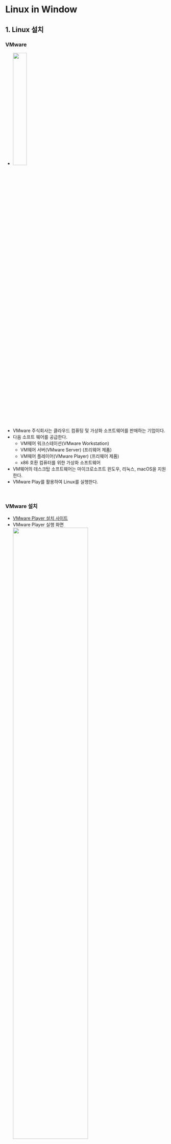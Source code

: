 # Linux in Window

## 1. Linux 설치

### VMware

- <img src="https://user-images.githubusercontent.com/66783849/190838258-9c73c73f-7660-45ae-b48f-64032e1f45f1.png" width="30%">
- VMware 주식회사는 클라우드 컴퓨팅 및 가상화 소프트웨어를 판매하는 기업이다.
- 다음 소프트 웨어를 공급한다.
  - VM웨어 워크스테이션(VMware Workstation)
  - VM웨어 서버(VMware Server) (프리웨어 제품)
  - VM웨어 플레이어(VMware Player) (프리웨어 제품)
  - x86 호환 컴퓨터를 위한 가상화 소프트웨어
- VM웨어의 데스크탑 소프트웨어는 마이크로소프트 윈도우, 리눅스, macOS을 지원한다.
- VMware Play를 활용하여 Linux를 실행한다.

<br>

### VMware 설치

- [VMware Player 설치 사이트](https://www.vmware.com/kr/products/workstation-player/workstation-player-evaluation.html)
- VMware Player 실행 화면  
  <img src="https://user-images.githubusercontent.com/66783849/190838635-11f3e829-4525-4235-98e7-978f33c8840b.png" width="70%">
- 기본적으로 재공되는 linux.ios들이 존재한다.

<br>

### Ubuntu 설치

<img src="https://user-images.githubusercontent.com/66783849/190838997-93244cf5-1daa-4a49-b1cb-275fd8628110.png" width="30%">

- Linux는 다양한 배포판이 존재한다.
  - 리눅스 베포판이란, 리눅스에서 작동하는 여러 종류의 프로그램을 꾸러미 하나로 모아놓은 것을 말한다.
  - Red Hat, CentOS, Debian, Fedora, Linux Mint, ubuntu 등등이 있다.
    - Utuntu : GNU/Linux를 근간으로 하여 사용자 편의성에 초점을 맞춰 개발된다.
    - RedHat Linux : 전 세계 Linux시장의 70~80%를 점유하고 있다.
      - CentOS Linux는 RedHat의 RHEL버전의 클론 버전으로, 무료 배포본이다.
- Ubuntu를 설치받아 VMware Player로 실행한다.
- [Ubuntu 설치 사이트](https://ubuntu.com/desktop) > Download Ubuntu > Download 를 선택하여 iso를 다운받는다.

<br><br>

## 2. VMware Player - Linux Ubuntu 실행

- VMware Player > Create a New Virtual Machine > Installer disc image file (iso): > [Browser...] 버튼 선택 > 설치한 ubuntu.iso 선택 > [Next>] > 이름 및 비밀번호 작성 > [Next>] > Machine 이름 및 경로 지정 > [Next>] > 저장공간 부여 (본인 16GB로 설정) > Setting 확인 후 [Finish]
- 지정한 Machine 이름의 Player 선택 후 Play한다.  
  <img src="https://user-images.githubusercontent.com/66783849/190839290-2ae6c52e-0760-49bc-a7a1-0dc2e38cd826.png" width="70%">
- Ubuntu가 실행이 되고, 요구하는 사항을 전부 입력하면 완료된다.  
- 설치된 Ubuntu > 메뉴 > Terminal앱을 실행하여 Terminal 창을 연다.  
  <img src="https://user-images.githubusercontent.com/66783849/190839639-86dab1b1-a015-49b0-a195-ea76f7e03170.png" width="49%"> <img src="https://user-images.githubusercontent.com/66783849/190839671-5b860f73-c6fa-4d52-bb8a-444d74e1e906.png" width="49%">

<br><br>


## 3. Linux 명령어

- 기초 명령어
  - touch : 0바이트 파일 생성, 파일의 날짜와 시간을 수정한다.
  - vi : 명령을 이용한 file 생성한다.
  - ls : 현재 위치의 파일 목록 조회
  - cd :디렉터리 이동 (Change directory)
  - pwd : 현재 작업 디렉토리의 경로를 보여준다. (print working directory)
  - mkdir : 디렉터리 생성한다. (Make Dirctory)
  - rmdir : 디렉토리를 지운다. (Remove directory)
  - rm : 파일을 삭제한다. (-r로 디렉터리 삭제) (Remove)
  - cat (Catenate) : 파일의 내용을 화면에 출력, 리다이렉션 기호('>')를 사용하여 새로운 파일 생성
  - cp : 파일 및 디렉터리를 복사한다. (Copy)
  - mv : 파일 또는 디렉터리의 이름을 바꾸거나 위치를 이동한다. (Move)
  - echo : 한 줄을 표시한다.
- 기타 명령어
  - 파일
    - file : 파일의 종류를 알아본다.
  - 명령
    - which : 명령어의 위치나 alias를 보여준다. 예) which ls -> /bin/ls
    - whereis : 명령어의 소스, 실행 파일, 메뉴얼 페이지등의 위피를 알려준다.
    - man : 로컬 시스템상에서 여러 참고 문서들을 이용하여 특정 명령이나 자원들의 메뉴얼 출력명령 (man -f ls : ls 요약 설명)
    - whatis : man page의 이름과 개요를 보여주는 명령어로, "man -f"와 같다.
    - apropos : whatis DB를 검색하여 검색하는 명령어와 관련이 있는 명령어를 간단히 설명과 보여준다.
  - 화면
    - clear : 화면 초기화
  - 문서 보기
    - head : 앞에서 n줄 보여준다.
    - tail : 뒤에서 n줄 보여준다.
    - more, less : 페이지로 문서 보기
    - wc : 텍스트 파일의 행수(-l), 단어수(-w), 문자수(-c)를 알려준다. 가장 긴 라인(-L)
    - umask : 새로운 파일이나 디렉토리 생성 시 기본 허가권 
    - nl : 각 라인에 번호를 붙여 표준출력으로 보여준다.
    - pr : 표준 출력으로 파일을 재구성하거나 쓰기 위한 명령으로 문서 파일을 양식화 하는 도구로 사용된다.
    - tac : 파일의 내용을 맨 아래 줄부터 역순으로 출력하는 명령어이다. cat의 반대버전이다.
  - 사용자
    - passwd : 유저의 페스워드를 변경한다.
    - group : 이용자가 속한 그룹들의 목록을 출력한다.
    - who : 로그인 중인 유저를 표시한다.
    - whoami : 현재의 실제 유저 ID의 유저명만을 표시한다.
    - w : 현재 로그인 중인 유저의 정보를 표시한다.
    - users : 현재 시스템을 사용하는 사용자를 표시한다.
    - hostname : 현재 설정되어 있는 호스트의 이름을 표시하거나 변경한다.
    - id : 유저의 ID 정보를 표시한다.
    - finger : 유저의 정보(로그인 정보, 실명, 터미널명, 로그인 시각 등)를 표시한다.
    - chfn : 유저의 정보를 변경한다.
    - chage : 유저 계정의 패스워드 유효기간을 설정한다.
    - gpasswd : 그룹 이용자를 설정한다.
    - newgrp : 실효 그룹 ID를 변경한다.
    - logname : 현재 사용자의 로그인 유저명을 표시한다. (root 무상관)
    - last : 유저의 로그인 이력을 출력한다.
    - lastlog : 유저의 마지막 로그인 기록을 표시한다.
    - uptime : 현재 로그인한 후의 총 시간과 시스템 사용 현황을 보여 준다.
    - su : 쉘 상에서 시스템의 슈퍼유저 혹은 다른 유저로 변경한다.
  - 부팅
    - dmesg : 부팅시 커널에 출력되는 상태 정보를 볼 수 있도록 하는 프로그램이다.
  - 프로세스
    - ps : 현재 프로세스들의 상태를 PID(process ID)와 RP를 보여준다. 리눅스에서는 사용자, 파일, 프로세스도 번호로 관리할 수 있다. (-u, -l, -e, -f)
    - pstree : 프로세스들의 계층적인 트리구조 형태로 출력한다.
    - kill : 프로세스에 특정한 signal을 보내는 명령이다. 보통 중지시킬 수 없는 프로세스를 종료시킬 때 사용한다.
    - nice : 프로세스의 우선순위를 변경하는 명령이다. 명령으로 NI값을 설정한다.
    - killall : 같은 데몬의 여러 프로세스를 한번에 종료한다.
    - top : 현재 시스템의 프로세스 상태를 실시간으로 화면에 보여준다.
    - jobs : 백그라운드로 실행중인 프로세스나 현재 중지된 프로세스의 목록을 출력해주는 명령어
    - renice : 실행중인 프로세스의 우선순위를 변결할 때 사용하는 명령이다.
    - pidof : 실행중인 특정 프로그램의 프로세스 ID를 출력한다.
    - pkill : 특정 프로세스에 signal을 보낸다.
    - fuser : 사용중인 프로세스의 소유자를 보여주거나 신호를 보낸다.
- 중급 명령어
  - 문서 가공
    - expand : space to tab (expend -t 3 filename)
    - expand : tab to space (unexpend -t 3 filename)
    - fmt : 간단한 문서 포맷도구로 문단의 들여쓰기 중복되는 공백문자 등을 처리할 수 있다. 
    - paste : 여러 파일의 해당 라인을 합친다. (paste, paste -s, paste -d 구분자)
    - split : 하나의 파일을 여러 개의 작은 파일로 분리하는 명령어이다. 
  - 파일 이상유무
    - pwck : 패스워드 파일의 이상 유무를 체크한다.
    - grpck : 그룹 파일의 이상 유무를 체크한다.
  - 동작
    - sleep : 잠쉬 쉬게 하는 명령어
    - clock : cmos에 설정된 시간이나 값을 보여주거나 변경한다.
  - 특정 동작
    - procinfo : /proc 디렉토리의 내용을 화면에 보여준다.
  - 환경
    - env : 프로그램을 다른 환경에서 실행한다.
    - source : 현재 셸 환경에서 주어진 파일을 읽어서 실행
  - 네트워크
    - stty : 터미널 라인 설정을 변화/출력
- 고급 명령어
  - 소유자
    - chown : 파일의 소유자를 바꾼다. (이 명령은 root가 아닌경우 제약이 많다.) (change owner)
    - chgrp : 파일의 소유그룹을 변경한다.
  - 특정 동작
    - watch : 화면에 출력하지 않고 프로그램을 주기적으로 실행한다.
    - makewhatis : 새로운 매뉴얼 페이지 추가시 관련 데이터 갱신 시켜주는 명령어이다.
    - info : man 명령처럼 특정한 명령어에 대한 매뉴얼 페이지를 보여주는 명령어이다.
    - uname : 시스템의 정보를 출력해주는 명령이다.
    - rdate : 원격으로 시간을 맞추어 주는 명령어이다.
  - 문자열
    - aspell : 텍스트 파일의 철자(Spelling)을 검사해 주는 명령어이다.
    - look : 특정한 문자열을 지정하면 해당 문자열로 시작하는 단어를 /usr/share/dict/words에서 찾아준다.
    - diff : 두 개의 파일을 비교한다. 어떻게 다른지 표시해준다.
    - tr : 파일의 임의의 문자(열)를 원하는 문자로 바꾸는 명령어이다.
    - join : paste 명령과 비슷한 명령으로, 두 개의 정렬된 파일을 하나로 수평 병합해주는 명령이다.
    - sort : 파일의 내용을 정렬한다.
    - od : octal dump의 약자로, 파일을 8/10/16진수 또는 ASCII 형태로 출력한다.
  - 동기화
    - sync : 메모리를 디스크 자료와 동기화 한다.
  - 네트워크
    - reset : 터미널을 초기화한다.
    - ifconfig : 네트워크 인터페이스를 설정된다.
    - ping : 외부 네트워크와 연결이 정상적으로 이루어졌는지 확인하는 명령이다.
    - netstat : 네트워크의 상태, routing table, 인터페이스 통계등의 상태를 출력한다.
    - ftp : 인터넷 파일 전송 프로그램이다.
    - telnet : telnet TELNET 프로토콜을 이용한 사용자 인터페이스
    - rlogin : 원격 로그인을 한다.
    - rcp : 원격 파일 복사.
  - 메시지
    - mail : 시스템 사용자간의 홈 디렉토리(또는 /var/spool/mail/’사용자계정’)의 전자우편함을 두어서 그 곳을 통해서 메시지를 주고받을 수 있는 명령이다. 
    - mesg : Write를 사용해서 들어오는 메시지 수신 여부를 확인하고 제어하는 명령이다. 
    - write : 로그인한 다른 사용자에게 메시지를 보낸다.
    - wall : 모든 사용자의 터미널에 텍스트 메시지를 보내는 명령이다.

<br>

### 기본 명령어

#### **touch**

- 0바이트 파일 생성, 파일의 날짜와 시간을 수정한다.
- 사용법
  - touch filename : filename의 파일을 생성
  - touch file1 file2 file3 : 파일을 동시에 생성
  - touch -c filename : filename의 시간을 현재시간으로 갱신 (change time)
  - touch -t 202110291608 filename : filename의 시간을 날짜 정보(YYYYMMDDhhmm)로 갱신 (20211029160 => 2021.10.29.16:08)
  - touch -d '2020-09-22 10:45:30' filename : 지정한 시간으로 접근 시간, 수정 시간이 수정되고, 변경시간은 현재 시간으로 수정된다.
  - touch -r oldfile newfile  : newfile의 날짜 정보를 oldfile의 날짜 정보와 동일하게 변경
  - touch -a filename : 현 시간으로 파일의 접근 시간, 변경 시간을 수정한다.
  - touch -m filename : 파일을 생성, 수정시간을 서버 시간으로 갱신
  - touch --help : 해당 명령어의 도움말을 보여주고 실행이 종료한다.
  - touch --version : version 정보를 출력하고 실행이 종료한다.

<br>

#### **vi**

- 명령을 이용한 file 생성한다.
- 기본 사용법
  - 지정한 이름의 파일이 생성되고 vi의 명령모드로 들어간다.
  - 이때 'i'또는 'a'를 누르고 원하는 내용을 입력한다.
  - Esc키를 누르면 다시 명령모드로 복귀한다.
  - “:wq”을 입력하면 파일에 내용이 저장되고 vi가 종료된다.
- 명령모드
  - G : 파일 끝으로 이동
  - dd : 한줄 잘라내기
  - 3dd : 3줄 잘라내기
  - p : 붙여넣기
  - x : 한글자 삭제
  - dw : 단어 삭제
  - u : 실행 취소
  - o : 줄 맨 앞
  - $ : 줄 맨 뒤
- 마지막 행 모드 (ESC > :~~)
  - :w : 저장
  - :q : 종료
  - :wq : 저장 후 종료
  - :set nu : 라인번호
  - :?문자열 : 커서 위치 뒤로 문자열 찾기
  - :/문자열 : 커서 위치 앞으로 문자열 찾기

#### test 텍스트 파일 만들기 실습
- vi test : test 파일 편집기 실행
- i : 내용 편집
- "Hello, World! \엔터 Im Happy" 입력
- ESC : 명령모드
- 첫 번째 줄 커서 이동 후 dd
- 두 번째 줄 커서 이동 후 p
- "I"에 커서를 이동한 후 a를 눌러 "'"를 입력한다.
- 커서를 이동해 x를 눌러 "'m"을 지운다.
- ":wq" : 저장 및 종료
```mermaid
  flowchart TB
  B-- zz -->A_2["vi 종료"]
  A_1["vi 시작"]--->B["명령모드<br>- 커서 이동<br>- 글자/줄 삭제 복사"]
  B -- i, a --> C["입력모드<br>- 입력 내용<br>버퍼로 옮겨져<br>추가/ 삭제"]
  C -- ESC --> B
  B -- : --> D["마지막 행 모드<br>- 저장<br>- 종료"]
  D -- ESC --> B
  D -- w --> D
  D -- q, 4!, w4 --> A_2
  ```

<br>

#### **ls (List segments)**

- ls (List segments) : 현재 위치의 파일 목록 조회
  - ls -l : 파일의 상세정보
  - ls -a : 숨김 파일 표시
  - ls -t : 파일들을 생성시간순(제일 최신 것부터)으로 표시
  - ls -rt : 파일들을 생성시간순(제일 오래된 것부터)으로 표시
  - ls -f : 파일 표시 시 마지막 유형에 나타내는 파일명을 끝에 표시 ('/' : 디렉터리, '*' : 실행파일, '@' : 링크 등등,,,)
  - ls -SS : 용량순 정렬 (-SSr 오름차순, -h 용량 단위 표시)
  - 묶어서 활용 가능하다. 예) ls -al (숨김파일 포함 상세정보), ls -alSSrh (숨김파일 포함하여 용량정보 내림차순 정렬 상세정보) (폴더는 du 명령어를 통해 용량을 확인할 수 있다.)

<br>

#### **cd**

- cd (Change directory) :디렉터리 이동
  - cd [디렉터리 경로] : 이동하려는 디렉터리로 이동 (예 cd folder)
  - cd ~ : 홈 디렉터리로 이동
  - cd / : 최상위 디렉터리로 이동
  - cd . : 현재 디렉터리 
  - cd .. : 상위 디렉터리로 이동
  - cd - : 이전 경로로 이동

<br>

#### **pwd (print working directory)**

- pwd(print working directory) : 현재 작업 디렉토리의 경로를 보여준다.

<br>

#### **mkdir (Make Dirctory)**

- mkdir (Make Dirctory) : 디렉터리 생성
  - mkdir dirname : dirname이라는 디렉터리 생성
  - mkdir dir1 dir2: 한 번에 여러 개의 디렉터리 생성
  - mkdir -p dirname/sub_dirname : dirname이라는 디렉터리 생성, sub_dirname이라는 하위 디렉터리도 생성
  - mkdir -m 700 dirname : 특정 퍼미션(권한)을 갖는 디렉터리 생성 (각각 파일 소유자, 소유 그룹, 일반 사용자에게 부여) (모두에게 권한 부여 : 777)
  - 다음과 같이 활용 가능하다. (예 mkdir -p dir1 dir2/dir2-1 dir2/dir2-2 dir3/dir3-1/dir3-1-1 )

8진수 | 2진수 | 권한 | 의미
-- | -- | -- | --
0 | 0 | --- | 아무 권한 없음
1 | 1 | --x | 실행 권한만 있음
2 | 10 | -w- | 쓰기 권한만 있음
3 | 11 | -wx | 쓰기,실행 권한 있음
4 | 100 | r-- | 읽기 권한만 있음
5 | 101 | r-x | 쓰기,실행 권한 있음
6 | 110 | rw- | 읽기,쓰기 권한 있음
7 | 111 | rwx | 모든 권한 있음

<br>

#### **rmdir (remove directory)**

- rmdir (remove directory) : 디렉터리 삭제
  - rmdir dir1 : dir1이라는 디렉터리를 삭제한다.
  - rmdir dir1 dir2 : 디렉터리 다중 생성
  - rmdir -p dir1/dir2 : 상위 디렉터리도 함께 삭제된다.

<br>

#### **rm (remove)**

- rm (Remove) : 파일 삭제
  - rm file1 : file1을 삭제
  - rm -f file1 : file1을 강제 삭제
  - rm -r dir : dir 디렉터리 삭제 (디렉터리는 -r 옵션 없이 삭제 불가, 하위 내용 포함 삭제)
  - rm -i dir : 파일마다 지울지 확인한다. 
  - 예시 ) rm -ri dir1 > y > y > y > ...

<br>

#### **cat (Catenate)**

- cat (Catenate) : 파일의 내용을 화면에 출력, 리다이렉션 기호('>')를 사용하여 새로운 파일 생성
  - cat file1 : file1의 내용을 출력
  - cat file1 file2 : file1과 file2의 내용을 출력
  - cat file1 file2 | more : file1과 file2의 내용을 페이지별로 출력
  - cat file1 file2 | head : file1과 file2의 내용을 처음부터 10번째 줄까지만 출력
  - cat file1 file2 | tail : file1과 file2의 내용을 끝에서부터 10번째 줄까지만 출력
  - '>' 기호 : 기존에 있는 파일 내용을 지우고 저장
  - '>>' 기호 : 기존 파일 내용 뒤에 덧붙여서 저장
  - '<' 기호 : 파일의 데이터를 명령에 입력
  - cat file1 firle2 > file3 : file1, file2의 명령 결과를 합쳐서 file3라는 파일에 저장
  - car file4 >> file3 : file3에 file4의 내용 추가
  - cat < file1 : file1의 결과 출력
  - cat < file1 > file2 : file1의 출력 결과를 file2에 저장

#### **cp (Copy)**

- cp (Copy) : 파일 및 디렉터리 삭제
  - cp file1 file2 : file1을 file2라는 이름으로 복사
  - cp -f file1 file2 : 강제 복사 (같은 이름이 있으면 강제 붙여넣기 진행)
  - cp -i file1 file2 : 복사할 대상 파일이 이미 존재할 때 덮어 쓸 것인지를 물어본다. (interactive)
  - cp -b file file2 : 덮어쓰거나 지울 때 백업본 파일을 만든다. (file2~가 생성된다)
  - cp -p file1 file2 : 소유권 허가권 시간정보를 유지 복사
  - cp -r dir1 dir2 : 디렉터리 복사. 폴더 안의 모든 하위 경로와 파일들을 복사한다.
  - 예) cp /etc/fstab .

<br>

#### **mv (move)**

- mv : 파일 또는 디렉터리의 이름을 바꾸거나 위치를 이동한다.
  - mv old_name new_name : old_name을 new_name로 변경한다.
  - mv -f : 묻지 않고 덮어 쓴다. (force)
  - mv -i : 덮어쓸지 묻는다.
  - mv -b : 파일 지우기 전에 백업본을 만든다.
  - mv file directory : 파일을 디렉터리로 옮긴다.

<br>



### 기타 명령어

#### **which : 명령어의 위치나 alias를 보여준다. 예) which ls -> bin/ls**

<br>

#### **whereis : 명령어의 소스, 실행 파일, 메뉴얼 페이지등의 위피를 알려준다.**

<br>

#### **file : 파일의 종류를 알아본다. ( 예 file file -> file : UTF-8 Unicode text )**

<br>

#### **clear : 화면 초기화**

<br>


#### **head**

- head : 파일의 첫 부분을 보여주는 명령. 텍스트 파일 앞에서 주어진 수 만큼의 행을 보여준다. (기본 10줄)
  - head -3 file : file의 내용 3행만큼 보여준다.

<br>

#### **tail**

- tail : head와 반대로 파일을 끝자리 부분을 보여준다. 주어진 개수만큼 줄을 버여준다.
  - tail -3 file : file의 내용 뒤에서 3행만큼 보여준다.
  - tail -3 -c file : 마지막 3바이트만 출력한다.
  - tail -f file : 특정 파일의 끝 부분에 새로운 행이 추가될 경우, 실시간으로 출력한다. (log를 볼 때 유용)

<br>

#### **more**

- more : 출력을 페이지 단위로 나누어 보여준다.
  - f, SPACE : 다음 페이지를 보여준다.
  - Enter : 한줄 씩 보여준다.
  - q, Q : 종료
  - b, ^B : 이전 페이지를 보여준다.
  - /검색어 : 검색어에 해당하는 단어를 검색한다.
  - = : 현재 line을 보여준다.
  - :f : 현재 파일의 이름과 현재 line number를 보여준다.
  - 예) more TNT cptest

<br>

#### **less**

- more의 상위호환 기능이다.

#### **wc**

- wc : 텍스트 파일의 행수, 단어수, 문자수를 알려준다.

<br>

#### **passwd**

- passwd : 유저의 패스워드를 변경한다.
  - passwd user : user의 패스워드를 변경한다.
  - passwd -l player : 유저의 계정을 잠근다.
  - passwd -d player : 유저의 페스워드를 삭제한다.
  - passwd -u player : 유저 계정의 잠금 상태를 해제한다.
  - passwd -n min : 패스워드에 변경가능 기한을 설정. min : 해당 일 수
  - passwd -x max : 패스워에 유효기간을 설정. max가 지난 후 패스워드 변경을 요구한다.
  - passwd -w warn : 패스워드 유효기간이 끝나기 warn일 전부터 메시지를 표시한다.

<br>

#### **group**

- group : 이용자가 속한 그룹들의 목록을 출력한다.

<br>

#### **who**

- who : 로그인 중인 유저를 표시한다.

<br>

#### **whoami**

- whoami : 현재의 실제 유저 ID의 유저명만을 표시한다.

<br>

#### **w**

- w : 현재 로그인 중인 유저의 정보를 표시한다.
  - w : 현재시간, 시스템 가동시간, 유저수 등등을 표시한다. 유저명, 터미널명, 로그인 호스트명, 로그인 시각, 실행중인 프로세스 등의 유저 정보를 표시한다. 
  - w user : user의 정보를 표시한다.
  - w -h user : 시스템 정보를 표시하지 않는다.
  - w -s user : 로그인의 시각과 프로세스 정보를 표시하지 않는다.
  - w -f user : 리모트 호스트명을 표시하지 않는다.

<br>

#### **chmod**

- chmod : 파일에 접근, 읽기, 실행 등의 허가권을 설정한다.
  - chmod a*rw test.txt
  - chmod 700 test.txt

<br>

#### **umask**

- umask : 새로운 파일이나 디렉토리 생성 시 기본 허가권 지정과 관련된 명령어이다.
  - umask : 현재 설정값을 본다.
  - umask -S : 현재 설정값을 문자로 표기한다. (u=rwx, g=rwx, o=rx)
  - umask 0352 : 0352로 허가권을 부여한다.
  - 기본적으로 파일이 생성될 때 보통 0666이라는 허가권을 요청한다. 

<br>

#### **cal**

- cal : 달력을 보여주는 명령이다.
  - cal : 현재 시스템의 날짜가 속한 달의 달력을 보여준다.
  - cal -j : 1월 1일부터 날짜수를 계산하여 출력한다.
  - cal -y : 올해의 달력을 표시한다.
  - cal 2006 : 2006년도 달력을 버여준다.
  - cal 5 2006 : 2006년도 5월 달력을 보여준다.

<br>

#### **date**

- date : 시스템의 날짜와 시간을 표시하거나 변경한다.
  - date -s 06:44 : 현재시간 변경

<br>

#### **hostname**

- hostname : 현재 설정되어 있는 호스트의 이름을 표시하거나 변경한다.
  - hostname [호스트이름] 

<br>

#### **dmesg**

- dmesg : 부팅시 커널에 출력되는 상태 정보를 볼 수 있도록 하는 프로그램이다.


<br>

#### **ps**

- ps : 현재 프로세스들의 상태를 PID(process ID)와 RP를 보여준다. 리눅스에서는 사용자, 파일, 프로세스도 번호로 관리할 수 있다.
  - ps -a : 다른 사용자에 의해 생선된 프로세스들도 보여준다.
  - ps -u : 프로세스의 소유자에 대한 정보를 자세히 보여준다.
  - ps -l : 프로세스의 정보들을 옆으로 길게 보여준다.
  - ps -x : 터미널 컨트롤과 관련이 없는 프로세스도 보여준다.
  - ps -e : 프로세스에 관련된 환경변수 정보를 함께 출력한다.
  - ps -f : 프로세스간에 상속관계를 보여준다.

<br>

#### **kill**

- kill : 프로세스에 특정한 signal을 보내는 명령이다. 보통 중지시킬 수 없는 프로세스를 종료시킬 때 사용한다.
  - kill option -시그널번호/시그널이름ID
  - kill -l : 시그널의 종류를 나열한다.
    - 15 SIGTERM : 가능한 정산 종료시키는 시그널로써, kill의 기본 시그널이다.
    - 1 SIGHUP(HUP) : 재시작
    - 2 SIGINT(INT) : 인터럽트 실행중지 (<kbd>Ctrl</kbd> + <kbd>c</kbd>와 동일)
    - 3 QUIT : 실행중지
    - 9 SIGKILL : 강제종료
    - 18 CONT : STOP에 의해 정지된 프로세스를 다시 실행시킨다. (countinue)
    - 19 STOP : 무조건적 정지
    - 20 TSTP : 실행 정지 후 다시 실행시키기 위해 대기시키는 시그널이다.
  - kill 724 : 724번 프로세스에 15번 시그널인 SIGTERM을 보낸다.
  - kill -9 756 757 758 : pid가 756, 757, 758 프로세스를 강제 종료(SIGKILL)한다.
  - kill -KILL PID 756 757 758 : (위와 동일)
  - kill -HUP 10118 : kill -1 10118와 동일하다.
  - kill %2 : 작업번호가 2인 프로세스를 종료시킨다.


<br>

#### **pstree**

- pstree : 프로세스들의 계층적인 트리구조 형태로 출력한다.
  - pstree
  - pstree -a : 각 프로세스의 명령행 인자까지 보여준다
  - pstree -h : 현재 프로세스와 조상 프로세스를 하이라이트로 강조해서 보여준다.
  - pstree -n : PID 값으로 정렬해서 보여준다.
  - pstree -p : PID 값을 같이 보여준다.

<br>

#### **nice**

- nice : 프로세스의 우선순위를 변경하는 명령이다. 명령으로 NI값을 설정한다.
  - NI 값은 -20 ~ 19가 존재한다. 값이 작을 수록 우선순위가 높다.
  - 일반 사용자는 NI값을 증가시킬 수 밖에 없고, 루트권한자는 값을 감소시켜 우선순위를 높일 수 있다.
  - nice -값 [ProcessName]
  - nice -10 bash : bash의 NI값을 10으로 변경시킨다.

<br>

#### **man**

- man : 로컬 시스템상에서 여러 참고 문서들을 이용하여 특정 명령이나 자원들의 메뉴얼 출력명령
  - man ls : ls 명령어의 메뉴얼 페이지를 보여준다.
  - man -k keyword : keyword 키워드가 발견되는 모든 메뉴얼의 내용을 검색하여 보여준다.
  - man -f keyword : keyword 레 대한 간략한 개요와 정보를 보여준다.
  - man -w keyword : 메뉴얼 페이지의 파일 위치를 보여준다.

<br>

#### **whatis**

- whatis : man page의 이름과 개요를 보여주는 명령어로, "man -f"와 같다.

<br>

#### **apropos**

- apropos : whatis DB를 검색하여 검색하는 명령어와 관련이 있는 명령어를 간단히 설명과 보여준다.
  - apropos jpeg : jpeg와 관련된 명령어 whatis와 같이 보여준다.

<br><br>

### 중급 명령어

#### **expand**

- expand : 일반적으로 설정되어 있는 탭(Tab)의 크기(8)를 원하는 공백(space)의 수로 바꾸어 화면에 출력하다.
  - Tab을 Space로 전환시켜준다. (수정x 표준출력o)
  - Tab의 크기는 8칸이다.
  - expand -t 3 tab : tab 문서 내부의 tab을 3개의 space로 변환

<br>

#### **unexpand**

- unexpand : 스페이스의 크기를 탭으로 전환시켜준다.
  - unexpand -a filename : 행의 시작부분의 공백 뿐만 아니라 모든 공백을 변환한다.
  - unexpand -t 3 filename : 지정한 공백크기를 하나의 Tab(8칸)으로 변환한다.

<br>

#### **cut**

- cut : 데이터의 열(column)을 추출할 때 사용한다.
  - cut -c 1-2 file : file의 첫 번째 필드 부터 두 번째 필드만 문자수로 따져 출력.
  - cut -f 1-10 file : file의 첫 번째 필드 부터 열 번째 필드만 필드수로 따져 출력.
  - cut -c 1-2 -d file : 필드 구분자를 짓는다.(-d, TAB)

<br>

#### **fmt**

- fmt : 간단한 문서 포맷도구로 문단의 들여쓰기 중복되는 공백문자 등을 처리할 수 있다. 
  - fmt filename : 
  - fmt -u filename : 중복되는 공백 문자를 모두 하나로 취급한다.
  - fmt -t filename : 단락의 처음 두 라인의 들여쓰기를 원래대로 유지한다.
  - fmt -w filename : 최대 라인 폭을 설정한다. w를 생략하고 -뒤에 직접 입력해도 된다.
  - fmt -w 10 filename

<br>

#### **nl**

- nl : 각 라인에 번호를 붙여 표준출력으로 보여준다.
  - nl filename : 라인을 붙여 출력
  - nl -s'구분자' file : 라인 번호와 문자열 사이에 '구분자' 설정

<br>

#### **paste**

- paste : 여러 파일의 해당 라인을 합친다.
  - 각 라인의 해당 라인을 연속적으로 출력하고, 새로운 라인 앞에서는 탭을 삽입한다.
  - paste file1 file2 : file1의 내용과 file2의 내용을 합친다. (a   b) o, (a<br>b) x 
  - paste -d 구분자 file1 file2 : 결합하는 라인의 구분자를 지정한다. 기본 값은 TAB 문자이다.
  - paste -s file1 file2 : 한 파일의 내용을 먼저 연속적으로 출력한 후, 다음 파일을 덧 붙여 출력한다. 

<br>

#### **pr**

- pr : 표준 출력으로 파일을 재구성하거나 쓰기 위한 명령으로 문서 파일을 양식화 하는 도구로 사용된다.
  - pr fimename : 표준출력
  - pr +'n' -'c' filename : 지정한 페이지(n)부터 출력(기본 1)하고 ,열의 수(c)만큼 출력한다.
  - pr -n filename : 라인 번호를 붙인다.
  - pr -d filename : 라인 사이를 한 라인씩 띄어 출력한다.
  - pr -h filename : 각 페이지의 헤더를 명시한다.
  - pr -l 라인 filename : 페이지의 길이를 '라인'수로 지정한다. (기본 66)
  - pr -m filename : 각 파일을 열대로 합쳐서 출력한다. (최대 8라인 합치기)
  - pr -w width filename : 라인 폭을 width에 지정한 수로 설정 (기본 27)

<br>

#### **split**

- split : 하나의 파일을 여러 개의 작은 파일로 분리하는 명령어이다. 
  - newfile을 지정하지 않으면 xaa, xab... 등과 같은 형태로 저장된다.
  - split filename newfile : 기본값 1000라인 단위로 filaname파일을 분리하여 newfile에 저장한다.
  - split -b 사이즈 filename newfile : 파일을 주어진 바이트 크기로 분리한다.
  - split -c 사이즈 filename newfile : 파일을 주어진 라인 크기에 맞도록 분리한다.
  - split -l 라인 filename newfile : 파일을 주어진 라인 수 단위로 분리한다.
  - split -넘버 filename newfile : -l 옵션을 사용한 것과 동일한 역할을 한다.


<br>


#### **tac**

- tac : 파일의 내용을 맨 아래 줄부터 역순으로 출력하는 명령어이다. cat의 반대버전이다.

<br>

#### **id**

- id : 유저의 ID 정보를 표시한다.
  - 실효유저ID/실효유저명, 실효그룹ID/실효그룹명, 소속그룹ID/소속그룹명에 대한 정보를 표시한다.
  - id User : User의 ID 정보를 표시한다.

옵션 | 의미
-- | --
-u | 실효 유저 ID를 표시한다.
-g | 실효 그룹 ID를 표시한다.
-G | 소속 그룹 ID를 표시한다.
-n | ID 대신 이름을 표시한다.   -u, -g, -G 옵션과 조합해 사용한다.
-r | 실효 ID 대신 실제 ID를 표시한다.   -u, -g 옵션과 조합해 사용한다.

<br>


#### **finger**

- finger : 유저의 정보를 표시한다.
  - 로그인 정보, 실명, 터미널명, 로그인 시각 등의 정보를 출력한다.
  - finger : 현재 로그인해 있는 유저들에 대한 정보를 보여준다.
  - finger User : User의 로그인 정보를 출력한다.
  -  


<br>

#### **chfn**

- chfn : 유저의 정보를 변경한다.
  - finger 명령어를 실행했을 경우 표시되는 유저 정보를 변경한다.
  - chfn [options] [user] 

<br>

#### **chage**

- chage : 유저 계정의 패스워드 유효기간을 설정한다.

옵션 | 의미
-- | --
-l | 유저의 패스워드 만기 정보를 보여준다.
-m mindays | 패스워드를 변경한 후 다시 변경할 수 있는 최소 일수(mindays)를 설정한다.
-M maxdays | 패스워드가 유효한 최대 일수(maxdays)를 설정한다.
-W warndays | 패스워드 만기일 이전에 유저에게 경고 메시지를 보일 일수(warndays)를 설정한다.
-E expiredate | 유저의 패스워드 만기일(expiredate)을 설정한다. 지정된   날짜 이후에는 해당 계정은 잠금 상태가 된다.

<br>


#### **gpasswd**

- gpasswd : 그룹 이용자를 설정한다.
  - 그룹의 패스워드 설정, 그룹 맴버 추가/삭제 설정에 사용된다.
  - 설정된 정보는 /etc/group, etc/gshadow에 저장된다.
  - 옵션없이 실행하면 대화형식으로 그룹 패스워드를 설정한다.

<br>

#### **newgrp**

- newgrp : 실효 그룹 ID를 변경한다.
  - 유저의 실효그룹ID를 유저가 속한 다른 그룹ID로 전환하는 명령어이다.
  - newgrp [group]

<br>


#### **pwck**

- pwck : 패스워드 파일의 이상 유무를 체크한다.
  - pwck [options] [passwd-file]
  - options
    - "-r" : 읽기 전용 모드로 실행한다.

<br>

#### **grpck**

- grpck : 그룹 파일의 이상 유무를 체크한다.
  - grpck [options] [group-file]
  - options
    - "-r" : 읽기 전용 모드로 실행한다.


<br>


#### **users : 현재 시스템을 사용하는 사용자를 표시한다.**

<br>

#### **logname**

- logname : 현재 사용자의 로그인 유저명을 표시한다. (root 무상관)
  - root에 상관없이 시스템에 로그인한 사용자의 유저명을 확인할 수 있다.

<br>

#### **last**

- last : 유저의 로그인 이력을 출력한다.
  - last [options] [user]
    - options
      - "-n" : n행만을 표시한다.
      - "-f file" : 로그인 로그파일을 저장한다.
      - "-x" : 시스템 셧 다운 및 런레벨 변경 사항을 표시한다.

<br>

#### **lastlog**

- lastlog : 유저의 마지막 로그인 기록을 표시한다.
  - last [options]
    - options
      - "-u user" : user의 마지막 로그인 정보만 표시한다.
      - "-t days" : 현재 시간으로부터 정해진 날짜 이내에 로그인한 사용자에 대해서 표시한다.

<br>

#### **sleep**

- sleep : 잠쉬 쉬게 하는 명령어
  - sleep [n] : n초만큼 대기
  - 기본시간은 초단위, 분(m), 시간(h), 날짜(d)도 가능하다.
  - 예) ls; sleep 5; ls
    - ls 출력 후 5초 뒤 다시 ls 출력한다.

<br>

#### **tty**

- tty : 현재 로그인 되어 있는 터미널의 장치 이름을 알려준다.

<br>

#### **clock**

- clock : cmos에 설정된 시간이나 값을 보여주거나 변경한다.
  - clock -w : cmos의 시간을 시스템 시간으로 저장

<br>

#### **killall**

- killall : 같은 데몬의 여러 프로세스를 한번에 종료한다.
  - killall [options] [프로세스명]
  - killall -w : 시그널을 받은 프로세스들이 종료될 때 까지 기다린다.
  - 예) killall httpd : Apache 웹서버 데몬을 모두 종료한다.
  - 예) killall -HUP httpd : httpd 데문을 다시 실행시킨다.

<br>

#### **top**

- top : 현재 시스템의 프로세스 상태를 실시간으로 화면에 보여준다.
  - top -l : 프로세스의 번호를 추가하여 보여준다.

<br>

#### **jobs**

- jobs : 백그라운드로 실행중인 프로세스나 현재 중지된 프로세스의 목록을 출력해주는 명령어
  - jobs -l : 프로세스 번호를 추가해서 보여준다.

<br>

#### **fg**

- fg : 백그라운드 프로세스를 포그라운드 프로세스로 전환하는 명령어이다.
  - fg %작업번호
  - 예) fg %2 : 작업번호 2번을 포그라운드로 전환한다.


<br>

#### **bg**

- bg : 포그라운드프로세스를 백그라운드 작업으로 전환하는 명령이다.
  - bg %작업번호
  - 프로세스를 실행한 후 <kbd>Ctrl</kbd>+<kbd>z</kbd>키를 눌러 작업을 잠시 중지시킨 후에 bg명령어를 이용하여 작업을 백그라운드로 보낼 수 있다.

<br>

#### **renice**

- renice : 실행중인 프로세스의 우선순위를 변결할 때 사용하는 명령이다.
  - 프로세스와 그 소유자와 루트 권한자만이 명령을 내릴 수 있다.
  - 명형도 NI값을 부여함으로써 수선순위가 변경되며, nice와 같이 -21~19 사이의 값을 부여한다.
  - renice options 값 PID
    - options
      - -r : 그룹의 ID 지정
      - -u : 사용자 ID 지정
      - -p : 프로세스 ID 지정

<br>

#### **nohup**

- nohup : 사용자가 로그아웃하거나 터미널 창을 닫아도 해당 프로세스를 백그라운드로 작업될 수 있도록 해주는 명령어이다.
  - nohup [명령]

<br>

#### **pidof**

- pidof : 실행중인 특정 프로그램의 프로세스 ID를 출력한다.
  - pidof 프로그램명
  - 예) pidof httpd

<br>

#### **uptime**

- uptime : 현재 로그인한 후의 총 시간과 시스템 사용 현황을 보여 준다.

<br>



#### **procinfo**

- procinfo : /proc 디렉토리의 내용을 화면에 보여준다.

<br>

#### **echo**

- echo : 한 줄을 표시한다.
  - echo -n wow : 마지막에 개행문자 없이 wow를 출력한다.
  - echo -e wom : 문자열에서 다음 백슬래시로 이스테이프된 문자의 번역을 하도록 한다.

<br>

#### **env**

- env : 프로그램을 다른 환경에서 실행한다.
  - env[-]  [-i] [-u   name] [--ignore-environment] [--unset=name] [--help] [--version] [name=값]... [명령 [인수...]] 
  - [options]
    - -u : 만약 존재한다면 환경으로부터 name 변수를 제거한다.
    - -i, - : 상속된 환경을 무시하고 텅 빈 환경에서 시작한다.

<br>

#### **source**

- source : 현재 셸 환경에서 주어진 파일을 읽어서 실행
  - source filename : 파일을 읽어서 실행한다.

<br>

#### **stty**

- stty : 터미널 라인 설정을 변화/출력
  - stty [-a,--all,-g,--help,--save,--version] 


<br>

#### **pkill**

- pkill : 특정 프로세스에 signal을 보낸다.
  - pkill [-signal] [-fnvx] [-P ppid,...] [-g pgrp,...]  [-s sid,...] [-u euid,...] [-U uid,...] [-G  gid,...] [-t term,...] [pattern] 


<br>

### 고급 명령어

#### **chown**

- chown : 파일의 소유자를 바꾼다. (이 명령은 root가 아닌경우 제약이 많다.) (change owner)
  - chown [options] [newowner] file(s)
    - [options]
      - -R : 서브 디렉토리까지 설정된다.

<br>

#### **chgrp**

- chgrp : 파일의 소유그룹을 변경한다.
  - chown [option] newgorup file(s)
    - [options]
      - -R : 서브 디렉토리까지 설정된다.


<br>

#### **watch**

- watch : 화면에 출력하지 않고 프로그램을 주기적으로 실행한다.
  - watch [-dhv] [-n  <seconds>]  [--differences[=cumulative]] [--help] [--interval=<seconds>] [--version] <command> 
    - [options]
      - -n : 인터벌을 주기로 프로그램을 실행시킨다.


<br>

#### **sync**

- sync : 메모리를 디스크 자료와 동기화 한다.

<br>


#### **reset**

- reset : 터미널을 초기화한다.
  - reset [-IQVqrs] [-] [-e ch] [-i ch] [-k ch]  [-m  mapping]  [terminal] 

<br>

#### **ifconfig**

- ifconfig : 네트워크 인터페이스를 설정된다.
  - ifconfig [ interface ] 
  - ifconfig eth0 : Eth0로 지정된 네트워크 장치의 IP address, NetMask, Broadcast 등의 정보를 출력한다.
  - ifconfig eth0 down : 현재 장동중인 네트워크 장치 eth0를 중지한다.
  - ifconfig eth0 210.119,33,193 netmask 255.255.255.0 up
    - IP address를 210.119.33.193로 부여하고, Netmask 는 255.255.255.0을 사용하도록 eth0을 활성화


<br>

#### **ping**

- ping : 외부 네트워크와 연결이 정상적으로 이루어졌는지 확인하는 명령이다.
  - ping -b 192.168.1.255 : Broadcast에 packet을 전송한다.
  - ping -c 3 192.168.0.1 : Host에 packet를 3번 전송한다.
  - ping -i 2 192.168.10.12 : Host에 packet을 전송하되, 간격은 2초에 한 번씩으로 설정한다.

<br>

#### **netstat**

- netstat : 네트워크의 상태, routing table, 인터페이스 통계등의 상태를 출력한다.
  - [options]
    - -r : routing table을 출력한다.
    - -i : 모든 네트워크 인터페이스 정보를 출력한다.
    - -n : 주소를 숫자로 출력한다.
    - -p : PID와 프로그램 이름을 출력한다.
    - -ㅣ : listening 상태인 소켓 정보만 출력한다.
    - -a : listening & non listening 소켓 모두 출력한다.
    - -u : udp 프로토콜을 사용하는 소켓만 출력한다.
    - -t : tcp 프로토콩을 사용하는 소켓만 출력한다.
    - netstat -vattcp : 프로토콜을 사용하는 서비스들과 그 상태를 출력한다.
    - netstat -vauudp : 프로토콜을 사용하는 서비스들과 그 상태를 출력한다.
    - netstat –taptcp : 프로토콜을 사용하는 서브스들과 그 상태, PID, 프로그램 이름정보를 출력한다.
    - netstat –rn : route –n 명령과 비슷한 결과를 출력

<br>

#### **ftp**

- ftp : 인터넷 파일 전송 프로그램이다.
  - ftp [-pinegvd] [host] 
  - 예) ftp ubilab.sunmoon.ac.kr

<br>

#### **telnet**

- telnet : telnet TELNET 프로토콜을 이용한 사용자 인터페이스 
  - telnet [-d] [-a] [-n  추적파일] [-e escape문자] [[-l 사용자ID] 호스트 [포트]] 
  - 예) telnet ubilab.sunmoon.ac.kr

<br>

#### **rlogin**

- rlogin : 원격 로그인을 한다.
  - rlogin [-8EKLdx] [-e char] [-l username] host 
  - -l : 다른 id를 사용하여 로그인하기 위해서는 -l 옵션을 사용한다.

<br>

#### **rcp**

- rcp : 원격 파일 복사
  - rcp [-px] file1 file2 
  - rcp [-px] [-r] file ... directory 
  - [options]
    - -p : 원본 파일의 변경날짜와 모드를 유지하여 복사한다.
    - -x : 호스트 간의 모든 정보 전달을 DES 암호화한다.
    - -r : 디렉토리 내의 하위 디렉토리와 파일을 로컬 시스템으로 복사한다.
    - -D : 지정한 포트로 접속한다.


<br>

#### **fuser**

- fuser : 사용중인 프로세스의 소유자를 보여주거나 신호를 보낸다.
  - fuser [option] 디렉토리명 
  - [options]
    - -V : fuser 명령의 버전을 보여준다.
    - -l : fuser 명령에서 사용하는 시그널목록을 보여준다.
    - -v : 프로세스를 PID, USER, ACCESS, COMMAND 등의 형식으로 보여준다.
    - -k : KILL 시그널을 보낸다.
    - -m : 특정파일, 마운트된 파일시스템, 블록장치 등에게 신호를 보낼 때 k옵션과 같이 쓰인다.


<br>

#### **makewhatis : 새로운 매뉴얼 페이지 추가시 관련 데이터 갱신 시켜주는 명령어이다.**

<br>

#### **info**

- info : man 명령처럼 특정한 명령어에 대한 매뉴얼 페이지를 보여주는 명령어이다.
  - 제공되지 않는 명령어도 존재한다.
  - 예) info mkdir

<br>

#### **uname**

- uname : 시스템의 정보를 출력해주는 명령이다.
  - OS의 버전이나 vender, machine type등을 알 수 있다. 
  - [Opetions]
    - ‐m : 시스템의 hardware이름을 알려준다. arch명령과 같다.
    - ‐n : 네트워크상의 nodename을 알려준다. 일반적으로 호스트 네임을 말한다.
    - ‐r : OS의 release를 알려준다.
    - ‐s : 시스템 이름을 알려준다. 옵션 없이 실행시킨 것과 같다.
    - ‐p : 프로세서의 타입을 알려준다.
    - ‐v : OS의 버전을 알려준다. 커널의 생성날짜이다.
    - ‐a : 위의 모든 정보를 보여준다.

<br>

#### **rdate**

- rdate : 원격으로 시간을 맞추어 주는 명령어이다.
  - 다른 서버의 시간을 참조하여 표준시간으로 설정하는 명령이다. 
  - 이 명령어는 해당서버의 NTP(Network Time Protocol)서버시간을 참조한다. 
  - rdate option 원격지 서버
  - [options]
    - -p : 원격지서버의 시간을 출력해준다.
    - -s : 원격지서버의 시간을 시스템의 시간으로 설정한다.
  - 예) rdate -s time.bora.net


<br>

#### **mail**

- mail : 시스템 사용자간의 홈 디렉토리(또는 /var/spool/mail/’사용자계정’)의 전자우편함을 두어서 그 곳을 통해서 메시지를 주고받을 수 있는 명령이다. 
  - mail [option] [IDs] (여러개 아이디 가능) 
    - [options]
      - -r : [메시지 번호]	메일을 보낸 사람에게 답장을 쓴다.
      - -d : [메시지 번호]	메일을 삭제한다.
      - -n : 다음차례의 메일을 보여준다.
      - -q : 메일확인상태에서 빠져 나온다.
      - -pre : 메일상태를 확인한 뒤 /user/spool/mail로 보낸다.
      - -s : 파일이름	메일의 내용을 파일로 저장한다.
      - -visual : 메일의 내용을 편집하여 저장할 때 사용한다. vi 편집기를 사용할 수 있다.
  - main 전송 : "mail freedom" > 내용 입력
  - main 입력시 메일 확인을 할 수 있다.


<br>

#### **mesg**

- mesg : Write를 사용해서 들어오는 메시지 수신 여부를 확인하고 제어하는 명령이다. 
  - mesg [n/y]
  - mesg n : 비수신 상태
  - mesgis n : 현대 상태는 메시지 비수신 상태이다.
  - mesg y : 수신 상태
  - mesgis y : 현대 상태는 메시지 수신 상태이다.

<br>

#### **write**

- write : 로그인한 다른 사용자에게 메시지를 보낸다.
  - write guest : guest라는 사용자에게 메시지를 전송한다.
  - write guest /dev/tty2 : tty2의 guest에게 메시지를 전송한다.
  - write guest /dev/pts/4 : pts/4로 로그인한 guest에게 메시지를 전송한다.


<br>

#### **wall**

- wall : 모든 사용자의 터미널에 텍스트 메시지를 보내는 명령이다.
  - wall : 위와 같이 입력하면 프롬프트가 나타나지 않는데 이 상태에서 메시지를 입력하고 [CTRL]+[D]키를 누르면 메시지가 전달된다.

<br>

#### **aspell**

- aspell : 텍스트 파일의 철자(Spelling)을 검사해 주는 명령어이다.
  - aspell [options] TextFile
    - [options]
      - -c : 텍스트 파일의 철자를 검사하는 옵션이다. (-c 대신 check라고 해도 된다.)
      - -l : 잘못된 철자를 표준입력으로부터 등록한다.
  - 예) aspell -l < new.txt : new.txt로부터 단어를 읽어 잘못된 철자로 등록시킨다. 

<br>

#### **look**

- look : 특정한 문자열을 지정하면 해당 문자열로 시작하는 단어를 /usr/share/dict/words에서 찾아준다.
  - look 문자열
  - 예) look copy

<br>

#### **su**

- su : 쉘 상에서 시스템의 슈퍼유저 혹은 다른 유저로 변경한다.
  - su [options] [user]
  - 예) whoami > su > whoami > exit > whoami

<br>

#### **diff**

- diff : 두 개의 파일을 비교한다. 어떻게 다른지 표시해준다.
  - diff [options] file1 file2
    - [options]
      - -i : 대소문자를 구분하지 않는다.
      - -b : 하나 이상의 공백문자는 모두 같은 것으로 취급한다.


<br>

#### **uniq**

- uniq : 중복되어 있는 라인을 제거하고 한 라인으로 출력한다.
  - 보통 sort 명령과 함께 쓰이면서 중복되어 있는 것을 제거하고 출력할 때 많이 쓰인다.
  - uniq [options] file1 file2
    - [options]
      - -u : 실제적으로 중복되는 줄을 제거하고 출력한다.
      - -c : 줄의 수를 계산하여 보여준다.
      - -d : 라인이 반복되었을 때 그 반복된 라인 한 줄을 출력해준다.

<br>

#### **tr**

- tr : 파일의 임의의 문자(열)를 원하는 문자로 바꾸는 명령어이다.
  - 프로그램 소스 변수 명이나 데이터 타입을 바꿀 경우 유용하게 쓰인다.
  - 이 명령은 꼭 '<'를 이용하여 입력을 지정해야한다.
  - tr [options] string1 string2 < 파일명
    - [options]
      - -d : 해당 문자를 삭제한다.
      - -s : 문자가 중복된 경우 하나만 남기고 모두 삭제한다.
  - 예) tr h H < test > tests.txt : test에서 h를 H로 바꾼 뒤, tests.txt에 저장한다.

<br>

#### **join**

- join : paste 명령과 비슷한 명령으로, 두 개의 정렬된 파일을 하나로 수평 병합해주는 명령이다.
  - join [options] file1 file2
  - 예) hello, view > join > hello view

<br>

#### **sort**

- sort : 파일의 내용을 정렬한다.
  - sort [options] filename
  - [options]
    - -b : 공백문자를 무시한다. (공백라인은 제외)
    - -f : 대/소문자 무시
    - -r : 내림차순으로 정렬한다.
    - -c : 파일이 정렬되어 있는지 검사한다.
    - +pos : 1+pos번째 필드를 기준으로 정렬한다.
    - +pos -pos2 : pos에서 키를 시작하고, pos2 전에 끝낸다.

<br>

#### **od**

- od : octal dump의 약자로, 파일을 8/10/16진수 또는 ASCII 형태로 출력한다.
  - od [options] file1 file2
  - [options]
    - -o : 8진수로 출력한다.
    - -d : 10진수로 출력한다.
    - -x : 16진수로 출력한다.
    - -a : named character
    - -c : ASCII값으로 출력한다.
    - -f : floating point(부동소수점 형태)로 출력한다.


<br>

## 4. Linux 파일과 디렉토리

- 파일 경로
  - 파일 경로는 루트 디렉터리인(절대경로) "/"에서 시작하여 특정 파일이나 디렉터리를 표시한다.
  - 홈 디렉터리 : 일반 사용자가 자신만의 파일들을 관리하기 위해 사용하는 디렉터리("~")이다.
    - 홈 디렉터리는 "echo $HOME"명령을 입력하여 확인한다.
- 디렉터리 작업
  - 명령은 다음 방법을 통해 입력된다.
    - $ 명령 [옵션] [인수]
      - 명령 : 수행하고자 하는 UNIX 명령
      - 옵션 : 명령 수행에 필요한 선택사항
      - 인수 : 명령을 수행하는데 필요한 정보
  - 현재 디렉터리 : "pwd"명령어를 통해 확인한다.
  - 디렉터리 변경 : "cd"명령어를 통해 변경한다.
  - 특수 경로
    - "." : 현재 작업 디렉터리
    - ".." : 상위 작업 디렉터리
    - "~" : 사용자 홈 디렉터리
- 디렉터리 내용 확인
  - 현재 디렉터리 내용 확인은 "ls" 명령어를 통해 이루어진다.
    - ls file : 파일 이름이나 디렉터리의 내용을 확인한다.
      - -F : 파일의 타입을 표시
      - -l : 파일의 크기 및 권한에 대한 정보 표시
      - -a : "."을 포함한 파일까지 모두 출력
      - -R : 하위 디렉터리의 내용을 제귀적으로 호출
  - 사용 권한
    - r : 읽기 권한
    - w : 쓰기 권한
    - x : 실행 권한
    - \- : 해당 권한 없음
  - 메뉴얼 페이지 사용은 "man"을 통해 이루어진다.
    - man ls : ls 명령에 대한 메뉴얼 페이지를 출력
    - man -k calendar : calendar와 관련된 명령어 출력
- 파일 링크 관리
  - "In"을 통해 파일의 링크를 생성한다.
    - In /etc/passwd passwd : /etc/passwd 파일을 passwd로 링크시킨다.
  - 하드링크
    - 하나의 파일에 여러 개의 링크를 생성한다.
    - 존재하지 않는 파일에 대해 심볼릭링크 파일을 작성할 수 없다.
    - 연결되어 있는 파일이 어떤 파일인지 알기 어렵다.
    - 같은 파일 시스템간에서만 작성할 수 있다.
      - ls -i unix : unix 파일의 아이노드를 확인한다. (8913092)
      - In unix linux : unix 파일에 대해 하드링크 작성
      - ls -i uinx linux : 두 파일의 아이노드가 같음을 확인한다. (8913092)
  - 심볼릭 링크(Symbolic link)
    - 파일에 또 다른 이름이 부여하지만, 하드링크처럼 아이노드에 링크되지 않는다.
    - 존재하지 않는 파일에 대해 심볼릭 링크 파일을 작성할 수 있다.
    - 커널에 의해 처리된다.
    - 연결되어 있는 파일을 찾기 쉽다.
    - 다른 파일 시스템간에 작성할 수 있다.
      - In -s car pen : car 라는 파일에 대해 심볼릭 링크 작성
      - ls -i car pen : 아이노드 번호가 다르다.
- 사용자권한 자동 부여
  - 사용자가 파일을 만들면 자동으로 파일의 접근권한이 부여된다.
  - 파일 작성 마스크("mask")를 사용하여 접근권한을 수정한다.

## 5. Linux 사용권한과 시스템 보호

- 파일 사용 권한
  - Unix 시스템은 멀티유저 시스템이다.
  - 한 사용자의 사용이 다른 사용자에게 피해가 되지 않도록 보호장치를 마련해 놓았다.
    - 읽기 권한 : 파일 또는 디렉터리의 내용을 볼 수 있다.
    - 쓰기 권한 : 파일 내용 수정 또는 디렉터리 내 새파일 생성 가능하다.
    - 실행 권한 : 파일을 실행 또는 디렉터리로 이동할 수 있다.
  - "chmod"를 통해 파일 사용권한을 설정할 수 있다.
    - chmod u+wx linux
    - chmod a-x linux

################ ppt 26~

###

# 참조

- Linux 종류
  - https://www.leafcats.com/186
  - https://hanamon.kr/%EB%A6%AC%EB%88%85%EC%8A%A4%EB%8A%94-%EB%AC%B4%EC%97%87%EC%9D%B4%EA%B3%A0-%EC%9A%B0%EB%B6%84%ED%88%AC%EB%8A%94-%EB%AC%B4%EC%97%87%EC%9D%B8%EA%B0%80/
